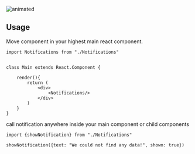
![animated](https://res.cloudinary.com/voyade/image/upload/v1534841898/misc/notifications.gif)


## Usage

Move component in your highest main react component.

```
import Notifications from "./Notifications"


class Main extends React.Component {

    render(){
        return (
            <div>
                <Notifications/>
            </div>
        )
    }
}
```

call notification anywhere inside your main component or child components

```
import {showNotification} from "./Notifications"

showNotification({text: "We could not find any data!", shown: true})
```
